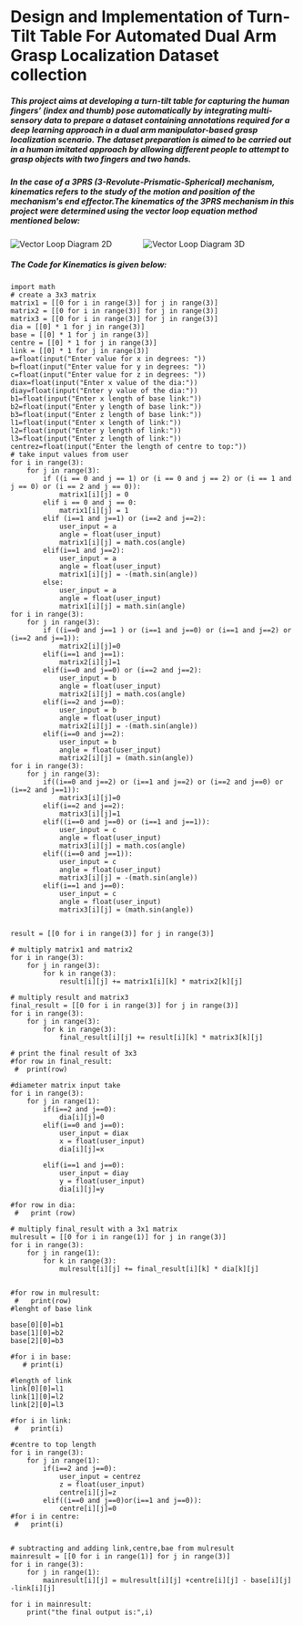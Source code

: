 # Design and Implementation of Turn-Tilt Table For Automated Dual Arm Grasp Localization Dataset collection

##### This project aims at developing a turn-tilt table for capturing the human fingers’ (index and thumb) pose automatically by integrating multi-sensory data to prepare a dataset containing annotations required for a deep learning approach in a dual arm manipulator-based grasp localization scenario. The dataset preparation is aimed to be carried out in a human imitated approach by allowing different people to attempt to grasp objects with two fingers and two hands.

##### In the case of a 3PRS (3-Revolute-Prismatic-Spherical) mechanism, kinematics refers to the study of the motion and position of the mechanism's end effector.The kinematics of the 3PRS mechanism in this project were determined using the vector loop equation method mentioned below:

![Vector Loop Diagram 2D](https://github.com/AswinKumarSK/Dual-Arm-Grasp-Localization-Dataset-Collection-Using-a-Turn-Tilt-Table/assets/74086002/39f76e62-9cb5-420e-b339-e9c3117ec9bb)&nbsp;&nbsp;&nbsp;&nbsp;&nbsp;&nbsp;&nbsp;&nbsp;&nbsp;&nbsp;&nbsp;&nbsp;&nbsp;
![Vector Loop Diagram 3D](https://github.com/AswinKumarSK/Dual-Arm-Grasp-Localization-Dataset-Collection-Using-a-Turn-Tilt-Table/assets/74086002/8ca785d8-cc3e-4a92-80c7-1d2d28c6bfe7)

##### The Code for Kinematics is given below:
```
import math
# create a 3x3 matrix
matrix1 = [[0 for i in range(3)] for j in range(3)]
matrix2 = [[0 for i in range(3)] for j in range(3)]
matrix3 = [[0 for i in range(3)] for j in range(3)]
dia = [[0] * 1 for j in range(3)] 
base = [[0] * 1 for j in range(3)] 
centre = [[0] * 1 for j in range(3)] 
link = [[0] * 1 for j in range(3)] 
a=float(input("Enter value for x in degrees: "))
b=float(input("Enter value for y in degrees: "))
c=float(input("Enter value for z in degrees: "))
diax=float(input("Enter x value of the dia:"))
diay=float(input("Enter y value of the dia:"))
b1=float(input("Enter x length of base link:"))
b2=float(input("Enter y length of base link:"))
b3=float(input("Enter z length of base link:"))
l1=float(input("Enter x length of link:"))
l2=float(input("Enter y length of link:"))
l3=float(input("Enter z length of link:"))
centrez=float(input("Enter the length of centre to top:"))
# take input values from user
for i in range(3):
    for j in range(3):
        if ((i == 0 and j == 1) or (i == 0 and j == 2) or (i == 1 and j == 0) or (i == 2 and j == 0)):
            matrix1[i][j] = 0
        elif i == 0 and j == 0:
            matrix1[i][j] = 1
        elif (i==1 and j==1) or (i==2 and j==2):
            user_input = a
            angle = float(user_input)
            matrix1[i][j] = math.cos(angle)
        elif(i==1 and j==2):
            user_input = a
            angle = float(user_input)
            matrix1[i][j] = -(math.sin(angle))
        else:
            user_input = a
            angle = float(user_input)
            matrix1[i][j] = math.sin(angle)
for i in range(3):
    for j in range(3):
        if ((i==0 and j==1 ) or (i==1 and j==0) or (i==1 and j==2) or (i==2 and j==1)):
            matrix2[i][j]=0
        elif(i==1 and j==1):
            matrix2[i][j]=1
        elif(i==0 and j==0) or (i==2 and j==2):
            user_input = b
            angle = float(user_input)
            matrix2[i][j] = math.cos(angle)
        elif(i==2 and j==0):
            user_input = b
            angle = float(user_input)
            matrix2[i][j] = -(math.sin(angle))
        elif(i==0 and j==2):
            user_input = b
            angle = float(user_input)
            matrix2[i][j] = (math.sin(angle))
for i in range(3):
    for j in range(3):
        if((i==0 and j==2) or (i==1 and j==2) or (i==2 and j==0) or (i==2 and j==1)):
            matrix3[i][j]=0
        elif(i==2 and j==2):
            matrix3[i][j]=1
        elif((i==0 and j==0) or (i==1 and j==1)):
            user_input = c
            angle = float(user_input)
            matrix3[i][j] = math.cos(angle)
        elif((i==0 and j==1)):
            user_input = c
            angle = float(user_input)
            matrix3[i][j] = -(math.sin(angle))
        elif(i==1 and j==0):
            user_input = c
            angle = float(user_input)
            matrix3[i][j] = (math.sin(angle))
            
            
result = [[0 for i in range(3)] for j in range(3)]

# multiply matrix1 and matrix2
for i in range(3):
    for j in range(3):
        for k in range(3):
            result[i][j] += matrix1[i][k] * matrix2[k][j]

# multiply result and matrix3
final_result = [[0 for i in range(3)] for j in range(3)]
for i in range(3):
    for j in range(3):
        for k in range(3):
            final_result[i][j] += result[i][k] * matrix3[k][j]
            
# print the final result of 3x3
#for row in final_result:
 #  print(row)

#diameter matrix input take
for i in range(3):
    for j in range(1):
        if(i==2 and j==0):
            dia[i][j]=0
        elif(i==0 and j==0):
            user_input = diax
            x = float(user_input)
            dia[i][j]=x
            
        elif(i==1 and j==0):
            user_input = diay
            y = float(user_input)
            dia[i][j]=y
            
#for row in dia:
 #   print (row)   

# multiply final_result with a 3x1 matrix
mulresult = [[0 for i in range(1)] for j in range(3)]
for i in range(3):
    for j in range(1):
        for k in range(3):
            mulresult[i][j] += final_result[i][k] * dia[k][j]
            

#for row in mulresult:
 #   print(row)
#lenght of base link

base[0][0]=b1
base[1][0]=b2
base[2][0]=b3

#for i in base:
   # print(i)
    
#length of link
link[0][0]=l1
link[1][0]=l2
link[2][0]=l3

#for i in link:
 #   print(i)
 
#centre to top length
for i in range(3):
    for j in range(1):
        if(i==2 and j==0):
            user_input = centrez
            z = float(user_input)
            centre[i][j]=z
        elif((i==0 and j==0)or(i==1 and j==0)):
            centre[i][j]=0
#for i in centre:
 #   print(i)

    
# subtracting and adding link,centre,bae from mulresult
mainresult = [[0 for i in range(1)] for j in range(3)]
for i in range(3):
    for j in range(1):
        mainresult[i][j] = mulresult[i][j] +centre[i][j] - base[i][j] -link[i][j]
        
for i in mainresult:
    print("the final output is:",i)

```



